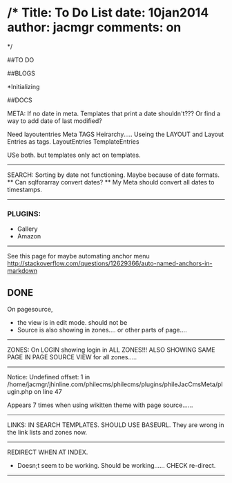 /*
Title: To Do List
date: 10jan2014
author: jacmgr
comments: on
=========================
*/

##TO DO

##BLOGS

*Initializing

##DOCS



META:
If no date in meta.  Templates that print a date shouldn't???  Or find a way to add date of last modified?

Need layoutentries Meta TAGS Heirarchy.....
Useing the LAYOUT and Layout Entries as tags.
LayoutEntries
TemplateEntries

USe both.  but templates only act on templates.

------

SEARCH:
Sorting by date not functioning.  Maybe because of date formats.
** Can sqlforarray convert dates?
** My Meta should convert all dates to timestamps.

------

### PLUGINS:
* Gallery
* Amazon

------

See this page for maybe automating anchor menu http://stackoverflow.com/questions/12629366/auto-named-anchors-in-markdown 


## DONE

On pagesource, 
* the view is in edit mode.  should not be
* Source is also showing in zones.... or other parts of page....

------

ZONES:
On LOGIN showing login in ALL ZONES!!!
ALSO SHOWING SAME PAGE IN PAGE SOURCE VIEW for all zones.....

------



Notice: Undefined offset: 1 in /home/jacmgr/jhinline.com/philecms/philecms/plugins/phileJacCmsMeta/plugin.php on line 47

Appears 7 times when using wikitten theme with page source......

------

LINKS: IN SEARCH TEMPLATES.  SHOULD USE BASEURL.  They are wrong in the link lists and zones now.

------

REDIRECT WHEN AT INDEX.
* Doesn;t seem to be working.  Should be working...... CHECK re-direct.

------

